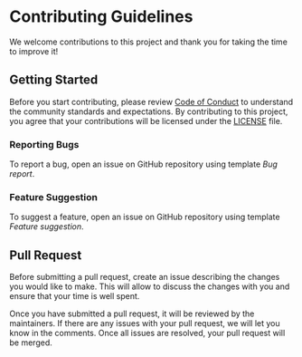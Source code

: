 # Contributing Guidelines

We welcome contributions to this project and thank you for taking the time to improve it!

## Getting Started

Before you start contributing, please review [Code of Conduct](CODE_OF_CONDUCT.md) to understand the community standards and expectations. By contributing to this project, you agree that your contributions will be licensed under the [LICENSE](LICENSE) file.

### Reporting Bugs

To report a bug, open an issue on GitHub repository using template _Bug report_.

### Feature Suggestion

To suggest a feature, open an issue on GitHub repository using template _Feature suggestion_.

## Pull Request

Before submitting a pull request, create an issue describing the changes you would like to make. This will allow to discuss the changes with you and ensure that your time is well spent.

Once you have submitted a pull request, it will be reviewed by the maintainers. If there are any issues with your pull request, we will let you know in the comments. Once all issues are resolved, your pull request will be merged.
